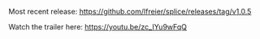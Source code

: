 Most recent release:
https://github.com/lfreier/splice/releases/tag/v1.0.5

Watch the trailer here:
https://youtu.be/zc_IYu9wFqQ
